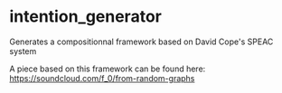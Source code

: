 # intention_generator
Generates a compositionnal framework based on David Cope's SPEAC system

A piece based on this framework can be found here: https://soundcloud.com/f_0/from-random-graphs
